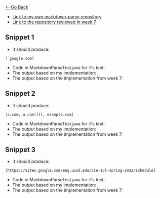 [<--Go Back](https://bridgettezagrebin.github.io/cse15l-lab-reports/)

* [Link to my own markdown-parse repository](https://github.com/BridgetteZagrebin/markdown-parser)
* [Link to the repository reviewed in week 7](https://github.com/21KennethTran/markdown-parser)

## Snippet 1
* It should produce: 

``` 
[`google.com]
```
* Code in MarkdownParseTest.java for it's test:
* The output based on my implementation:
* The output based on the implementation from week 7:

## Snippet 2
* It should produce: 

``` 
[a.com, a.com(()), example.com] 
```
* Code in MarkdownParseTest.java for it's test:
* The output based on my implementation:
* The output based on the implementation from week 7:

## Snippet 3
* It should produce: 

``` 
[https://sites.google.com/eng.ucsd.edu/cse-15l-spring-2022/schedule] 
```
* Code in MarkdownParseTest.java for it's test:
* The output based on my implementation:
* The output based on the implementation from week 7:
